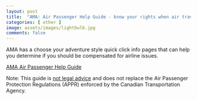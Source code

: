 ```yaml
---
layout: post
title:  "AMA: Air Passenger Help Guide - know your rights when air travel goes awry"
categories: [ other ]
image: assets/images/lightbulb.jpg
comments: false
---
```


AMA has a choose your adventure style quick click info pages that can help you determine if you should be compensated for airline issues.

[AMA Air Passenger Help Guide](https://www.airpassengerhelpguide.ca/)

Note: This guide is [not legal advice](https://www.airpassengerhelpguide.ca/legal-disclaimer) and does not replace the Air Passenger Protection Regulations (APPR) enforced by the Canadian Transportation Agency.
